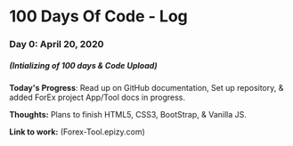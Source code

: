 # 100 Days Of Code - Log

### Day 0: April 20, 2020 
##### (Intializing of 100 days & Code Upload)

**Today's Progress**: Read up on GitHub documentation, Set up repository, & added ForEx project App/Tool docs in progress.

**Thoughts:** Plans to finish HTML5, CSS3, BootStrap, & Vanilla JS.

**Link to work:** (Forex-Tool.epizy.com)
